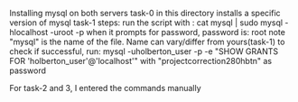 Installing mysql on both servers
task-0 in this directory installs a specific version of mysql
task-1 steps:
run the script with : cat mysql | sudo mysql -hlocalhost -uroot -p
when it prompts for password, password is: root
note "mysql" is the name of the file. Name can vary/differ from yours(task-1)
to check if successful, run: mysql -uholberton_user -p -e "SHOW GRANTS FOR 'holberton_user'@'localhost'"  with "projectcorrection280hbtn" as password

For task-2 and 3, I entered the commands manually
